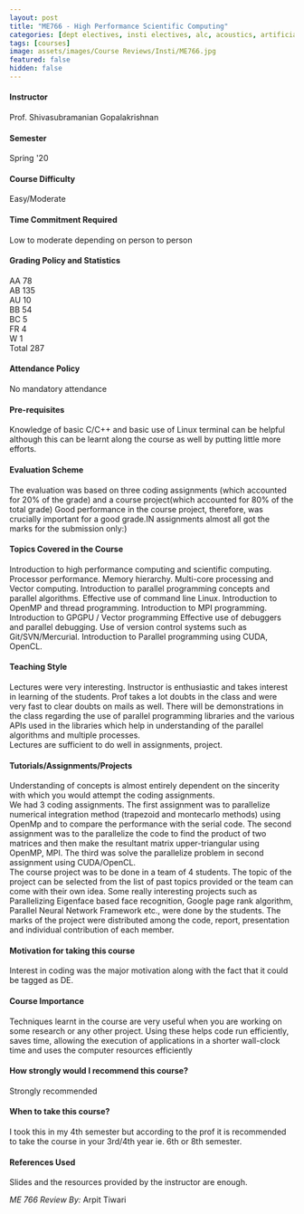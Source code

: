 ```yaml
---
layout: post
title: "ME766 - High Performance Scientific Computing"
categories: [dept electives, insti electives, alc, acoustics, artificial intelligence / machine learning, automation, autonomous systems, biotechnology, control systems, fluid mechanics / dynamics, manufacturing and additive manufacturing, robotics, thermodynamics / heat transfer, ME]
tags: [courses]
image: assets/images/Course Reviews/Insti/ME766.jpg
featured: false
hidden: false
---
```


#### Instructor
Prof. Shivasubramanian Gopalakrishnan

#### Semester
Spring '20

#### Course Difficulty
Easy/Moderate

#### Time Commitment Required
Low to moderate depending on person to person

#### Grading Policy and Statistics
  
AA	78  
AB	135  
AU	10  
BB	54  
BC	5  
FR	4  
W	1  
Total	287  


#### Attendance Policy
No mandatory attendance

#### Pre-requisites
Knowledge of basic C/C++ and basic use of Linux terminal can be helpful although this can be learnt along the course as well by putting little more efforts.

#### Evaluation Scheme
The evaluation was based on three coding assignments (which accounted for 20% of the grade) and a course project(which accounted for 80% of the total grade) Good performance in the course project, therefore, was crucially important for a good grade.IN assignments almost all got the marks for the submission only:)

#### Topics Covered in the Course
Introduction to high performance computing and scientific computing. Processor performance. Memory hierarchy. Multi-core processing and Vector computing. Introduction to parallel programming concepts and parallel algorithms. Effective use of command line Linux. Introduction to OpenMP and thread programming. Introduction to MPI programming. Introduction to GPGPU / Vector programming Effective use of debuggers and parallel debugging. Use of version control systems such as Git/SVN/Mercurial. Introduction to  Parallel programming  using CUDA, OpenCL. 

#### Teaching Style
Lectures were very interesting. Instructor is enthusiastic and takes interest in learning of the students. Prof takes a lot doubts in the class and were very fast to clear doubts on mails as well. There will be demonstrations in the class regarding the use of parallel programming libraries and the various APIs used in the libraries which help in understanding of the parallel algorithms and multiple processes.  
Lectures are sufficient to do well in assignments, project.  


#### Tutorials/Assignments/Projects
Understanding of concepts is almost entirely dependent on the sincerity with which you would attempt the coding assignments.  
We had 3 coding assignments. The first assignment was to parallelize numerical integration method (trapezoid and montecarlo methods) using OpenMp and to compare the performance with the serial code. The second assignment was to the parallelize the code to find the product of two matrices and then make the resultant matrix upper-triangular using OpenMP, MPI. The third was solve the parallelize problem in second assignment using CUDA/OpenCL.  
The course project was to be done in a team of 4 students. The topic of the project can be selected from the list of past topics provided or the team can come with their own idea. Some really interesting projects such as Parallelizing Eigenface based face recognition, Google page rank algorithm, Parallel Neural Network Framework etc., were done by the students. The marks of the project were distributed among the code, report, presentation and individual contribution of each member.    


#### Motivation for taking this course
Interest in coding was the major motivation along with the fact that it could be tagged as DE.

#### Course Importance
Techniques learnt in the course are very useful when you are working on some research or any other project. Using these helps code run efficiently, saves time, allowing the execution of applications in a shorter wall-clock time and uses the computer resources efficiently

#### How strongly would I recommend this course?
Strongly recommended

#### When to take this course?
I took this in my 4th semester but according to the prof it is recommended to take the course in your 3rd/4th year ie. 6th or 8th semester.

#### References Used
Slides and the resources provided by the instructor are enough.

*ME 766 Review By:* Arpit Tiwari
